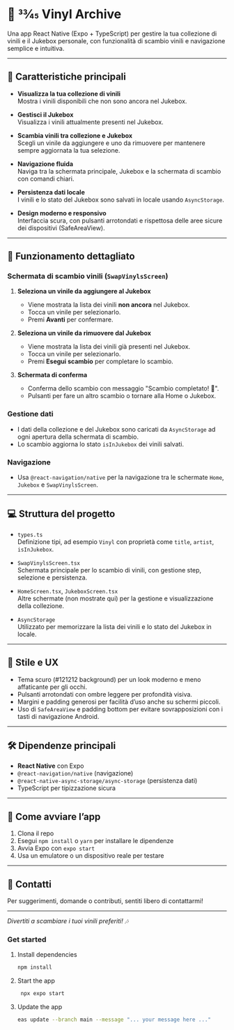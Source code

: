 # 🎵 33⁄45 Vinyl Archive

Una app React Native (Expo + TypeScript) per gestire la tua collezione di vinili e il Jukebox personale, con funzionalità di scambio vinili e navigazione semplice e intuitiva.

---

## 🧩 Caratteristiche principali

- **Visualizza la tua collezione di vinili**  
  Mostra i vinili disponibili che non sono ancora nel Jukebox.

- **Gestisci il Jukebox**  
  Visualizza i vinili attualmente presenti nel Jukebox.

- **Scambia vinili tra collezione e Jukebox**  
  Scegli un vinile da aggiungere e uno da rimuovere per mantenere sempre aggiornata la tua selezione.

- **Navigazione fluida**  
  Naviga tra la schermata principale, Jukebox e la schermata di scambio con comandi chiari.

- **Persistenza dati locale**  
  I vinili e lo stato del Jukebox sono salvati in locale usando `AsyncStorage`.

- **Design moderno e responsivo**  
  Interfaccia scura, con pulsanti arrotondati e rispettosa delle aree sicure dei dispositivi (SafeAreaView).

---

## 📱 Funzionamento dettagliato

### Schermata di scambio vinili (`SwapVinylsScreen`)

1. **Seleziona un vinile da aggiungere al Jukebox**  
   - Viene mostrata la lista dei vinili **non ancora** nel Jukebox.  
   - Tocca un vinile per selezionarlo.  
   - Premi **Avanti** per confermare.

2. **Seleziona un vinile da rimuovere dal Jukebox**  
   - Viene mostrata la lista dei vinili già presenti nel Jukebox.  
   - Tocca un vinile per selezionarlo.  
   - Premi **Esegui scambio** per completare lo scambio.

3. **Schermata di conferma**  
   - Conferma dello scambio con messaggio "Scambio completato! 🎉".  
   - Pulsanti per fare un altro scambio o tornare alla Home o Jukebox.

### Gestione dati

- I dati della collezione e del Jukebox sono caricati da `AsyncStorage` ad ogni apertura della schermata di scambio.  
- Lo scambio aggiorna lo stato `isInJukebox` dei vinili salvati.

### Navigazione

- Usa `@react-navigation/native` per la navigazione tra le schermate `Home`, `Jukebox` e `SwapVinylsScreen`.

---

## 💻 Struttura del progetto

- `types.ts`  
  Definizione tipi, ad esempio `Vinyl` con proprietà come `title`, `artist`, `isInJukebox`.

- `SwapVinylsScreen.tsx`  
  Schermata principale per lo scambio di vinili, con gestione step, selezione e persistenza.

- `HomeScreen.tsx`, `JukeboxScreen.tsx`  
  Altre schermate (non mostrate qui) per la gestione e visualizzazione della collezione.

- `AsyncStorage`  
  Utilizzato per memorizzare la lista dei vinili e lo stato del Jukebox in locale.

---

## 🎨 Stile e UX

- Tema scuro (#121212 background) per un look moderno e meno affaticante per gli occhi.  
- Pulsanti arrotondati con ombre leggere per profondità visiva.  
- Margini e padding generosi per facilità d’uso anche su schermi piccoli.  
- Uso di `SafeAreaView` e padding bottom per evitare sovrapposizioni con i tasti di navigazione Android.

---

## 🛠️ Dipendenze principali

- **React Native** con Expo  
- `@react-navigation/native` (navigazione)  
- `@react-native-async-storage/async-storage` (persistenza dati)  
- TypeScript per tipizzazione sicura

---

## 🚀 Come avviare l’app

1. Clona il repo  
2. Esegui `npm install` o `yarn` per installare le dipendenze  
3. Avvia Expo con `expo start`  
4. Usa un emulatore o un dispositivo reale per testare

---

## 📩 Contatti

Per suggerimenti, domande o contributi, sentiti libero di contattarmi!

---

*Divertiti a scambiare i tuoi vinili preferiti! 🎶*


### Get started

1. Install dependencies

   ```bash
   npm install
   ```

2. Start the app

   ```bash
    npx expo start
   ```

3. Update the app

   ```bash
   eas update --branch main --message "... your message here ..."
   ```
